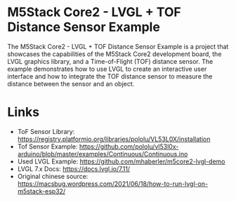 # M5Stack Core2 - LVGL + TOF Distance Sensor Example

The M5Stack Core2 - LVGL + TOF Distance Sensor Example is a project that showcases the capabilities of the M5Stack Core2 development board, the LVGL graphics library, and a Time-of-Flight (TOF) distance sensor. The example demonstrates how to use LVGL to create an interactive user interface and how to integrate the TOF distance sensor to measure the distance between the sensor and an object. 

# Links
 - ToF Sensor Library: https://registry.platformio.org/libraries/pololu/VL53L0X/installation
 - Tof Sensor Example: https://github.com/pololu/vl53l0x-arduino/blob/master/examples/Continuous/Continuous.ino
 - Used LVGL Example: https://github.com/mhaberler/m5core2-lvgl-demo
 - LVGL 7.x Docs: https://docs.lvgl.io/7.11/
 - Original chinese source: https://macsbug.wordpress.com/2021/06/18/how-to-run-lvgl-on-m5stack-esp32/
